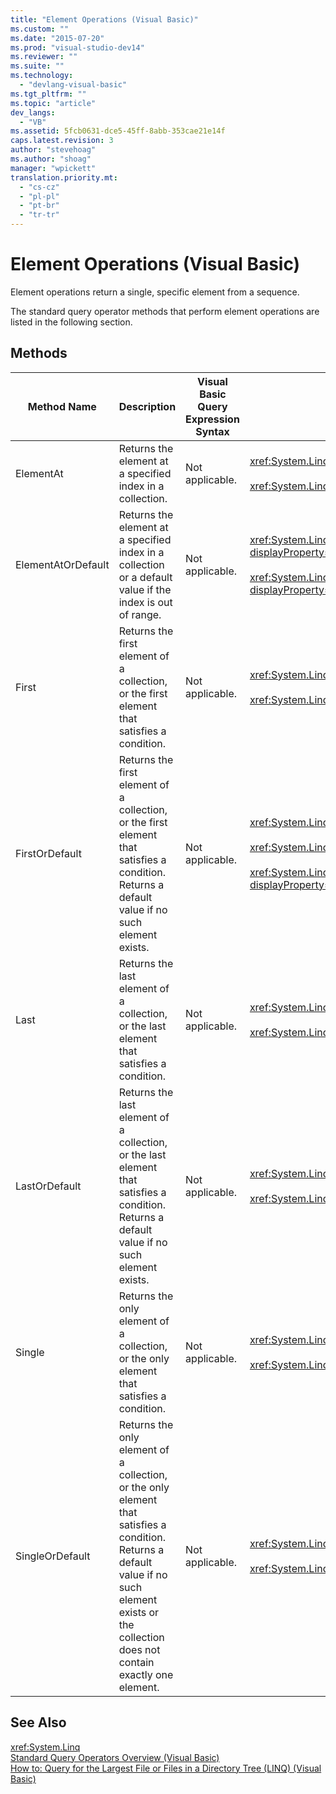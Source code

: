 ```yaml
---
title: "Element Operations (Visual Basic)"
ms.custom: ""
ms.date: "2015-07-20"
ms.prod: "visual-studio-dev14"
ms.reviewer: ""
ms.suite: ""
ms.technology: 
  - "devlang-visual-basic"
ms.tgt_pltfrm: ""
ms.topic: "article"
dev_langs: 
  - "VB"
ms.assetid: 5fcb0631-dce5-45ff-8abb-353cae21e14f
caps.latest.revision: 3
author: "stevehoag"
ms.author: "shoag"
manager: "wpickett"
translation.priority.mt: 
  - "cs-cz"
  - "pl-pl"
  - "pt-br"
  - "tr-tr"
---
```

# Element Operations (Visual Basic)
Element operations return a single, specific element from a sequence.  
  
 The standard query operator methods that perform element operations are listed in the following section.  
  
## Methods  
  
|Method Name|Description|Visual Basic Query Expression Syntax|More Information|  
|-----------------|-----------------|------------------------------------------|----------------------|  
|ElementAt|Returns the element at a specified index in a collection.|Not applicable.|<xref:System.Linq.Enumerable.ElementAt*?displayProperty=fullName><br /><br /> <xref:System.Linq.Queryable.ElementAt*?displayProperty=fullName>|  
|ElementAtOrDefault|Returns the element at a specified index in a collection or a default value if the index is out of range.|Not applicable.|<xref:System.Linq.Enumerable.ElementAtOrDefault*?displayProperty=fullName><br /><br /> <xref:System.Linq.Queryable.ElementAtOrDefault*?displayProperty=fullName>|  
|First|Returns the first element of a collection, or the first element that satisfies a condition.|Not applicable.|<xref:System.Linq.Enumerable.First*?displayProperty=fullName><br /><br /> <xref:System.Linq.Queryable.First*?displayProperty=fullName>|  
|FirstOrDefault|Returns the first element of a collection, or the first element that satisfies a condition. Returns a default value if no such element exists.|Not applicable.|<xref:System.Linq.Enumerable.FirstOrDefault*?displayProperty=fullName><br /><br /> <xref:System.Linq.Queryable.FirstOrDefault*?displayProperty=fullName><br /><br /> <xref:System.Linq.Queryable.FirstOrDefault``1(System.Linq.IQueryable{``0})?displayProperty=fullName>|  
|Last|Returns the last element of a collection, or the last element that satisfies a condition.|Not applicable.|<xref:System.Linq.Enumerable.Last*?displayProperty=fullName><br /><br /> <xref:System.Linq.Queryable.Last*?displayProperty=fullName>|  
|LastOrDefault|Returns the last element of a collection, or the last element that satisfies a condition. Returns a default value if no such element exists.|Not applicable.|<xref:System.Linq.Enumerable.LastOrDefault*?displayProperty=fullName><br /><br /> <xref:System.Linq.Queryable.LastOrDefault*?displayProperty=fullName>|  
|Single|Returns the only element of a collection, or the only element that satisfies a condition.|Not applicable.|<xref:System.Linq.Enumerable.Single*?displayProperty=fullName><br /><br /> <xref:System.Linq.Queryable.Single*?displayProperty=fullName>|  
|SingleOrDefault|Returns the only element of a collection, or the only element that satisfies a condition. Returns a default value if no such element exists or the collection does not contain exactly one element.|Not applicable.|<xref:System.Linq.Enumerable.SingleOrDefault*?displayProperty=fullName><br /><br /> <xref:System.Linq.Queryable.SingleOrDefault*?displayProperty=fullName>|  
  
## See Also  
 <xref:System.Linq>   
 [Standard Query Operators Overview (Visual Basic)](../../../../visual-basic\programming-guide\concepts\linq/standard-query-operators-overview.md)   
 [How to: Query for the Largest File or Files in a Directory Tree (LINQ) (Visual Basic)](../../../../visual-basic\programming-guide\concepts\linq/how-to-query-for-the-largest-file-or-files-in-a-directory-tree.md)